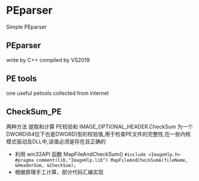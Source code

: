 # PEparser
Simple PEparser

## PEparser
write by C++
compiled by VS2019

## PE tools
one useful petools collected from internet

## CheckSum_PE
两种方法 提取和计算 PE校验和
IMAGE_OPTIONAL_HEADER.CheckSum 为一个DWORD(64位下也是DWORD)型的校验值,用于检查PE文件的完整性,在一些内核模式驱动及DLL中,该值必须是存在且正确的
* 利用 win32API 函数 MapFileAndCheckSum()
`#include <ImageHlp.h>
#pragma comment(lib,"ImageHlp.lib")
MapFileAndCheckSumA(fileName, &HeaderSum, &CheckSum);`
* 根据原理手工计算，部分代码汇编实现
